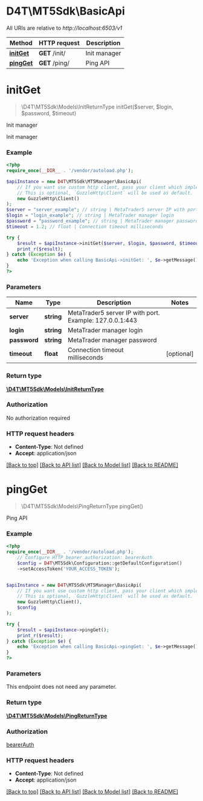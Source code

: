 # D4T\MT5Sdk\BasicApi

All URIs are relative to *http://localhost:6503/v1*

Method | HTTP request | Description
------------- | ------------- | -------------
[**initGet**](BasicApi.md#initget) | **GET** /init/ | Init manager
[**pingGet**](BasicApi.md#pingget) | **GET** /ping/ | Ping API

# **initGet**
> \D4T\MT5Sdk\Models\InitReturnType initGet($server, $login, $password, $timeout)

Init manager

Init manager

### Example
```php
<?php
require_once(__DIR__ . '/vendor/autoload.php');

$apiInstance = new D4T\MT5Sdk\MT5Manager\BasicApi(
    // If you want use custom http client, pass your client which implements `GuzzleHttp\ClientInterface`.
    // This is optional, `GuzzleHttp\Client` will be used as default.
    new GuzzleHttp\Client()
);
$server = "server_example"; // string | MetaTrader5 server IP with port. Example: 127.0.0.1:443
$login = "login_example"; // string | MetaTrader manager login
$password = "password_example"; // string | MetaTrader manager password
$timeout = 1.2; // float | Connection timeout milliseconds

try {
    $result = $apiInstance->initGet($server, $login, $password, $timeout);
    print_r($result);
} catch (Exception $e) {
    echo 'Exception when calling BasicApi->initGet: ', $e->getMessage(), PHP_EOL;
}
?>
```

### Parameters

Name | Type | Description  | Notes
------------- | ------------- | ------------- | -------------
 **server** | **string**| MetaTrader5 server IP with port. Example: 127.0.0.1:443 |
 **login** | **string**| MetaTrader manager login |
 **password** | **string**| MetaTrader manager password |
 **timeout** | **float**| Connection timeout milliseconds | [optional]

### Return type

[**\D4T\MT5Sdk\Models\InitReturnType**](../Model/InitReturnType.md)

### Authorization

No authorization required

### HTTP request headers

 - **Content-Type**: Not defined
 - **Accept**: application/json

[[Back to top]](#) [[Back to API list]](../../README.md#documentation-for-api-endpoints) [[Back to Model list]](../../README.md#documentation-for-models) [[Back to README]](../../README.md)

# **pingGet**
> \D4T\MT5Sdk\Models\PingReturnType pingGet()

Ping API

### Example
```php
<?php
require_once(__DIR__ . '/vendor/autoload.php');
    // Configure HTTP bearer authorization: bearerAuth
    $config = D4T\MT5Sdk\Configuration::getDefaultConfiguration()
    ->setAccessToken('YOUR_ACCESS_TOKEN');


$apiInstance = new D4T\MT5Sdk\MT5Manager\BasicApi(
    // If you want use custom http client, pass your client which implements `GuzzleHttp\ClientInterface`.
    // This is optional, `GuzzleHttp\Client` will be used as default.
    new GuzzleHttp\Client(),
    $config
);

try {
    $result = $apiInstance->pingGet();
    print_r($result);
} catch (Exception $e) {
    echo 'Exception when calling BasicApi->pingGet: ', $e->getMessage(), PHP_EOL;
}
?>
```

### Parameters
This endpoint does not need any parameter.

### Return type

[**\D4T\MT5Sdk\Models\PingReturnType**](../Model/PingReturnType.md)

### Authorization

[bearerAuth](../../README.md#bearerAuth)

### HTTP request headers

 - **Content-Type**: Not defined
 - **Accept**: application/json

[[Back to top]](#) [[Back to API list]](../../README.md#documentation-for-api-endpoints) [[Back to Model list]](../../README.md#documentation-for-models) [[Back to README]](../../README.md)

